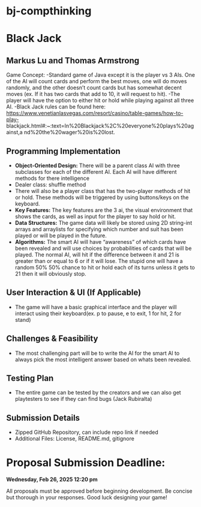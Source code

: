# bj-compthinking
# Black Jack

## Markus Lu and Thomas Armstrong

Game Concept:
-Standard game of Java except it is the player vs 3 AIs. One of the AI
will count cards and perform the best moves, one will do moves
randomly, and the other doesn’t count cards but has somewhat decent
moves (ex. If it has two cards that add to 10, it will request to hit).
-The player will have the option to either hit or hold while playing
against all three AI.
-Black Jack rules can be found here:
https://www.venetianlasvegas.com/resort/casino/table-games/how-to-play-
blackjack.html#:~:text=In%20Blackjack%2C%20everyone%20plays%20against,a
nd%20the%20wager%20is%20lost.

## Programming Implementation

- **Object-Oriented Design:** There will be a parent class AI with
    three subclasses for each of the different AI. Each AI will have
    different methods for there intelligence
- Dealer class: shuffle method
- There will also be a player class that has the two-player methods
    of hit or hold. These methods will be triggered by using
    buttons/keys on the keyboard.
- **Key Features:** The key features are the 3 ai, the visual
    environment that shows the cards, as well as input for the player
    to say hold or hit.
- **Data Structures:** The game data will likely be stored using 2D
    string-int arrays and arraylists for specifying which number and
    suit has been played or will be played in the future.
- **Algorithms:** The smart AI will have “awareness” of which cards
    have been revealed and will use choices by probabilities of cards
    that will be played. The normal AI, will hit if the difference
    between it and 21 is greater than or equal to 6 or if it will
    lose. The stupid one will have a random 50% 50% chance to hit or
    hold each of its turns unless it gets to 21 then it will
    obviously stop.


## User Interaction & UI (If Applicable)

- The game will have a basic graphical interface and the player
    will interact using their keyboard(ex. p to pause, e to exit, 1
    for hit, 2 for stand)

## Challenges & Feasibility

- The most challenging part will be to write the AI for the smart
    AI to always pick the most intelligent answer based on whats been
    revealed.

## Testing Plan

- The entire game can be tested by the creators and we can also get
    playtesters to see if they can find bugs (Jack Rubiralta)

## Submission Details

- Zipped GitHub Repository, can include repo link if needed
- Additional Files: License, README.md, gitignore

# Proposal Submission Deadline:

**Wednesday, Feb 26, 2025 12:20 pm**

All proposals must be approved before beginning development. Be concise
but thorough in your responses. Good luck designing your game!


